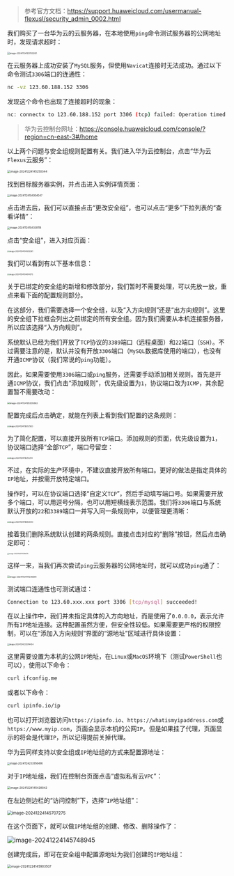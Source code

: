 > 参考官方文档：https://support.huaweicloud.com/usermanual-flexusl/security_admin_0002.html

我们购买了一台华为云的云服务器，在本地使用`ping`命令测试服务器的公网地址时，发现请求超时：

<img src="image/image-20241124103150261.png" alt="image-20241124103150261" style="zoom:35%;" />

在云服务器上成功安装了`MySQL`服务，但使用`Navicat`连接时无法成功。通过以下命令测试`3306`端口的连通性：

```sh
nc -vz 123.60.188.152 3306
```

发现这个命令也出现了连接超时的现象：

```sh
nc: connectx to 123.60.188.152 port 3306 (tcp) failed: Operation timed out
```

> 华为云控制台网址：https://console.huaweicloud.com/console/?region=cn-east-3#/home

以上两个问题与安全组规则配置有关。我们进入华为云控制台，点击“华为云`Flexus`云服务”：

<img src="image/image-20241224145250344.png" alt="image-20241224145250344" style="zoom:45%;" />

找到目标服务器实例，并点击进入实例详情页面：

<img src="image/image-20241124104004047.png" alt="image-20241124104004047" style="zoom:40%;" />

点击进去后，我们可以直接点击“更改安全组”，也可以点击“更多”下拉列表的“查看详情”：

<img src="image/image-20241124104338118.png" alt="image-20241124104338118" style="zoom:40%;" />

点击“安全组”，进入对应页面：

<img src="image/image-20241124104505361.png" alt="image-20241124104505361" style="zoom:30%;" />

我们可以看到有以下基本信息：

<img src="image/image-20241124104614075.png" alt="image-20241124104614075" style="zoom:30%;" />

关于已绑定的安全组的新增和修改部分，我们暂时不需要处理，可以先放一放，重点来看下面的配置规则部分。

在这部分，我们需要选择一个安全组，以及“入方向规则”还是“出方向规则”。这里的安全组下拉框会列出之前绑定的所有安全组。因为我们需要从本机连接服务器，所以应该选择“入方向规则”。

系统默认已经为我们开放了`TCP`协议的`3389`端口（远程桌面）和`22`端口（`SSH`）。不过需要注意的是，默认并没有开放`3306`端口（`MySQL`数据库使用的端口），也没有开通`ICMP`协议（我们常说的`ping`功能）。

因此，如果需要使用`3306`端口或`ping`服务，还需要手动添加相关规则。首先是开通`ICMP`协议，我们点击“添加规则”，优先级设置为`1`，协议端口改为`ICMP`，其余配置暂不需要改动：

<img src="image/image-20241124105935863.png" alt="image-20241124105935863" style="zoom:35%;" />

配置完成后点击确定，就能在列表上看到我们配置的这条规则：

<img src="image/image-20241124110057903.png" alt="image-20241124110057903" style="zoom:30%;" />

为了简化配置，可以直接开放所有`TCP`端口。添加规则的页面，优先级设置为`1`，协议端口选择“全部`TCP`”，端口号留空：

<img src="image/image-20241124110255314.png" alt="image-20241124110255314" style="zoom:30%;" />

不过，在实际的生产环境中，不建议直接开放所有端口。更好的做法是指定具体的`IP`地址，并按需开放特定端口。

操作时，可以在协议端口选择“自定义`TCP`”，然后手动填写端口号。如果需要开放多个端口，可以用逗号分隔，也可以用短横线表示范围。我们将`3306`端口与系统默认开放的`22`和`3389`端口一并写入同一条规则中，以便管理更清晰：

<img src="image/image-20241124110650043.png" alt="image-20241124110650043" style="zoom:30%;" />

接着我们删除系统默认创建的两条规则。直接点击对应的“删除”按钮，然后点击确定即可：

<img src="image/image-20241124111036475.png" alt="image-20241124111036475" style="zoom:25%;" />

这样一来，当我们再次尝试`ping`云服务器的公网地址时，就可以成功`ping`通了：

<img src="image/image-20241124111235681.png" alt="image-20241124111235681" style="zoom:35%;" />

测试端口连通性也可测试通过：

```sh
Connection to 123.60.xxx.xxx port 3306 [tcp/mysql] succeeded!
```

在以上操作中，我们并未指定具体的入方向地址，而是使用了`0.0.0.0`，表示允许所有`IP`地址连接。这种配置虽然方便，但安全性较低。如果需要更严格的权限控制，可以在“添加入方向规则”界面的“源地址”区域进行具体设置：

<img src="image/image-20241124233914454.png" alt="image-20241124233914454" style="zoom:30%;" />

这里需要设置为本机的公网`IP`地址，在`Linux`或`MacOS`环境下（测试`PowerShell`也可以），使用以下命令：

```sh
curl ifconfig.me
```

或者以下命令：

```sh
curl ipinfo.io/ip
```

也可以打开浏览器访问`https://ipinfo.io`、`https://whatismyipaddress.com`或`https://www.myip.com`，页面会显示本机的公网`IP`。但是如果挂了代理，页面显示的将会是代理`IP`，所以记得提前关掉代理。

华为云同样支持以安全组或`IP`地址组的方式来配置源地址：

<img src="image/image-20241124233956496.png" alt="image-20241124233956496" style="zoom:40%;" />

对于`IP`地址组，我们在控制台页面点击“虚拟私有云`VPC`”：

<img src="image/image-20241224145428042.png" alt="image-20241224145428042" style="zoom:45%;" />

在左边侧边栏的“访问控制”下，选择“`IP`地址组”：

<img src="image/image-20241224145707275.png" alt="image-20241224145707275" style="zoom:67%;" />

在这个页面下，就可以做`IP`地址组的创建、修改、删除操作了：

![image-20241224145748945](image/image-20241224145748945.png)

创建完成后，即可在安全组中配置源地址为我们创建的`IP`地址组：

<img src="image/image-20241224145903507.png" alt="image-20241224145903507" style="zoom:50%;" />